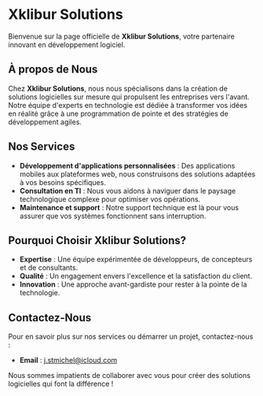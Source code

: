 # Xklibur Solutions

Bienvenue sur la page officielle de **Xklibur Solutions**, votre partenaire innovant en développement logiciel.

## À propos de Nous

Chez **Xklibur Solutions**, nous nous spécialisons dans la création de solutions logicielles sur mesure qui propulsent les entreprises vers l'avant. Notre équipe d'experts en technologie est dédiée à transformer vos idées en réalité grâce à une programmation de pointe et des stratégies de développement agiles.

## Nos Services

- **Développement d'applications personnalisées** : Des applications mobiles aux plateformes web, nous construisons des solutions adaptées à vos besoins spécifiques.
- **Consultation en TI** : Nous vous aidons à naviguer dans le paysage technologique complexe pour optimiser vos opérations.
- **Maintenance et support** : Notre support technique est là pour vous assurer que vos systèmes fonctionnent sans interruption.

## Pourquoi Choisir Xklibur Solutions?

- **Expertise** : Une équipe expérimentée de développeurs, de concepteurs et de consultants.
- **Qualité** : Un engagement envers l'excellence et la satisfaction du client.
- **Innovation** : Une approche avant-gardiste pour rester à la pointe de la technologie.

## Contactez-Nous

Pour en savoir plus sur nos services ou démarrer un projet, contactez-nous :

- **Email** : j.stmichel@icloud.com

Nous sommes impatients de collaborer avec vous pour créer des solutions logicielles qui font la différence !

